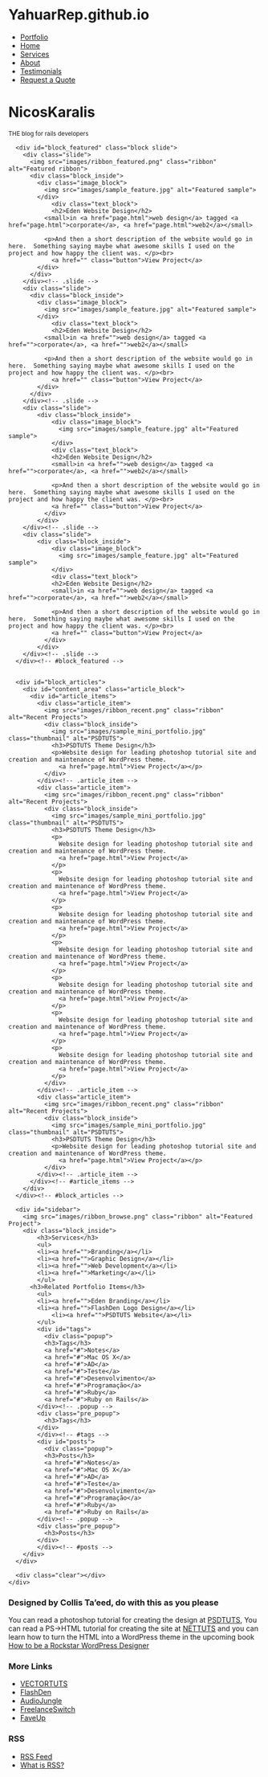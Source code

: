 # YahuarRep.github.io
<!DOCTYPE html>
<html>
<head>
  <meta property="og:title" content="NicosBlog" />
  <meta property="og:type" content="blog" />
  <meta property="og:url" content="http://nicosblog.heroku.com" />
  <meta property="og:image" content="" />
  <meta property="og:site_name" content="NicosBlog" />
  <meta property="fb:admins" content="1003218257" />

  <meta http-equiv="Content-type" content="text/html; charset=utf-8">
  <title>Front Page</title>
  
  <link rel="stylesheet" href="css/style.css" type="text/css" charset="utf-8">
  <link rel="stylesheet" href="css/slider.css" type="text/css" charset="utf-8">
  
  <script src="js/jquery-1.6.js" type="text/javascript" charset="utf-8"></script>
  <script src="js/jquery.easing.1.3.js" type="text/javascript" charset="utf-8"></script>
  <script src="js/script.js" type="text/javascript" charset="utf-8"></script>
</head>
<body>
  <div id="main">
    <div class="container">
      <div id="header">
        <ul id="menu">
          <li><a href="">Portfolio</a></li>
          <li><a href="front page.html" class="active">Home</a></li>
          <li><a href="">Services</a></li>
          <li><a href="">About</a></li>
          <li><a href="">Testimonials</a></li>
          <li><a href="">Request a Quote</a></li>
        </ul>
        <div id="logo">
          <h1>NicosKaralis</h1>
          <small>THE blog for rails developers</small>
        </div>
      </div>

      <div id="block_featured" class="block slide">
        <div class="slide">
          <img src="images/ribbon_featured.png" class="ribbon" alt="Featured ribbon">
          <div class="block_inside">
          	<div class="image_block">
          	  <img src="images/sample_feature.jpg" alt="Featured sample">
          	</div>
         	 	<div class="text_block">
            	<h2>Eden Website Design</h2>
              <small>in <a href="page.html">web design</a> tagged <a href="page.html">corporate</a>, <a href="page.html">web2</a></small>

              <p>And then a short description of the website would go in here.  Something saying maybe what awesome skills I used on the project and how happy the client was. </p><br>
            	<a href="" class="button">View Project</a>
            </div>
          </div>
        </div><!-- .slide -->
        <div class="slide">
          <div class="block_inside">
          	<div class="image_block">
          	  <img src="images/sample_feature.jpg" alt="Featured sample">
          	</div>
         	 	<div class="text_block">
            	<h2>Eden Website Design</h2>
              <small>in <a href="">web design</a> tagged <a href="">corporate</a>, <a href="">web2</a></small>

              <p>And then a short description of the website would go in here.  Something saying maybe what awesome skills I used on the project and how happy the client was. </p><br>
            	<a href="" class="button">View Project</a>
            </div>
          </div>
        </div><!-- .slide -->
        <div class="slide">
            <div class="block_inside">
            	<div class="image_block">
            	  <img src="images/sample_feature.jpg" alt="Featured sample">
            	</div>
           	 	<div class="text_block">
              	<h2>Eden Website Design</h2>
                <small>in <a href="">web design</a> tagged <a href="">corporate</a>, <a href="">web2</a></small>

                <p>And then a short description of the website would go in here.  Something saying maybe what awesome skills I used on the project and how happy the client was. </p><br>
              	<a href="" class="button">View Project</a>
              </div>
            </div>
        </div><!-- .slide -->
        <div class="slide">
            <div class="block_inside">
            	<div class="image_block">
            	  <img src="images/sample_feature.jpg" alt="Featured sample">
            	</div>
           	 	<div class="text_block">
              	<h2>Eden Website Design</h2>
                <small>in <a href="">web design</a> tagged <a href="">corporate</a>, <a href="">web2</a></small>

                <p>And then a short description of the website would go in here.  Something saying maybe what awesome skills I used on the project and how happy the client was. </p><br>
              	<a href="" class="button">View Project</a>
              </div>
            </div>
        </div><!-- .slide -->
      </div><!-- #block_featured -->
      
       
      <div id="block_articles">
        <div id="content_area" class="article_block">
          <div id="article_items">
            <div class="article_item">
              <img src="images/ribbon_recent.png" class="ribbon" alt="Recent Projects">
              <div class="block_inside">
                <img src="images/sample_mini_portfolio.jpg" class="thumbnail" alt="PSDTUTS">
                <h3>PSDTUTS Theme Design</h3>
                <p>Website design for leading photoshop tutorial site and creation and maintenance of WordPress theme.
                  <a href="page.html">View Project</a></p>
              </div>
            </div><!-- .article_item -->
            <div class="article_item">
              <img src="images/ribbon_recent.png" class="ribbon" alt="Recent Projects">
              <div class="block_inside">
                <img src="images/sample_mini_portfolio.jpg" class="thumbnail" alt="PSDTUTS">
                <h3>PSDTUTS Theme Design</h3>
                <p>
                  Website design for leading photoshop tutorial site and creation and maintenance of WordPress theme.
                  <a href="page.html">View Project</a>
                </p>
                <p>
                  Website design for leading photoshop tutorial site and creation and maintenance of WordPress theme.
                  <a href="page.html">View Project</a>
                </p>
                <p>
                  Website design for leading photoshop tutorial site and creation and maintenance of WordPress theme.
                  <a href="page.html">View Project</a>
                </p>
                <p>
                  Website design for leading photoshop tutorial site and creation and maintenance of WordPress theme.
                  <a href="page.html">View Project</a>
                </p>
                <p>
                  Website design for leading photoshop tutorial site and creation and maintenance of WordPress theme.
                  <a href="page.html">View Project</a>
                </p>  
                <p> 
                  Website design for leading photoshop tutorial site and creation and maintenance of WordPress theme.
                  <a href="page.html">View Project</a>
                </p>
                <p> 
                  Website design for leading photoshop tutorial site and creation and maintenance of WordPress theme.
                  <a href="page.html">View Project</a>
                </p>
              </div>
            </div><!-- .article_item -->
            <div class="article_item">
              <img src="images/ribbon_recent.png" class="ribbon" alt="Recent Projects">
              <div class="block_inside">
                <img src="images/sample_mini_portfolio.jpg" class="thumbnail" alt="PSDTUTS">
                <h3>PSDTUTS Theme Design</h3>
                <p>Website design for leading photoshop tutorial site and creation and maintenance of WordPress theme.
                  <a href="page.html">View Project</a></p>
              </div>
            </div><!-- .article_item -->
          </div><!-- #article_items -->
        </div>
      </div><!-- #block_articles -->

      <div id="sidebar">
      	<img src="images/ribbon_browse.png" class="ribbon" alt="Featured Project">
      	<div class="block_inside">
        	<h3>Services</h3>
         	<ul>
          	<li><a href="">Branding</a></li>
          	<li><a href="">Graphic Design</a></li>
           	<li><a href="">Web Development</a></li>
          	<li><a href="">Marketing</a></li>  
        	</ul>
          <h3>Related Portfolio Items</h3>
        	<ul>
           	<li><a href="">Eden Branding</a></li>
           	<li><a href="">FlashDen Logo Design</a></li>
         		<li><a href="">PSDTUTS Website</a></li>
        	</ul>
        	<div id="tags">
        	  <div class="popup">
          	  <h3>Tags</h3>
              <a href="#">Notes</a>
              <a href="#">Mac OS X</a>
              <a href="#">AD</a>
              <a href="#">Teste</a>
              <a href="#">Desenvolvimento</a>
              <a href="#">Programação</a>
              <a href="#">Ruby</a>
              <a href="#">Ruby on Rails</a>
          	</div><!-- .popup -->
          	<div class="pre_popup">
              <h3>Tags</h3>
            </div>
        	</div><!-- #tags -->
        	<div id="posts">
        	  <div class="popup">
          	  <h3>Posts</h3>
              <a href="#">Notes</a>
              <a href="#">Mac OS X</a>
              <a href="#">AD</a>
              <a href="#">Teste</a>
              <a href="#">Desenvolvimento</a>
              <a href="#">Programação</a>
              <a href="#">Ruby</a>
              <a href="#">Ruby on Rails</a>
          	</div><!-- .popup -->
          	<div class="pre_popup">
              <h3>Posts</h3>
            </div>
        	</div><!-- #posts -->
      	</div>
      </div>
      
      <div class="clear"></div>
    </div>
  </div><!-- #main -->
  <div id="footer">
    <div class="container">
      <div class="footer_column long">
        <h3>Designed by Collis Ta’eed, do with this as you please</h3>
        <p>You can read a photoshop tutorial for creating the design at <a href="http://psdtuts.com">PSDTUTS</a>, You can read a PS-&gt;HTML tutorial for creating the site at <a href="http://nettuts.com">NETTUTS</a> and you can learn how to turn the HTML into a WordPress theme in the upcoming book <a href="http://freelanceswitch.com/book">How to be a Rockstar WordPress Designer</a></p>
      </div><!-- .footer_column -->
      <div class="footer_column">
        <h3>More Links</h3>
				<ul>
       		<li><a href="http://vectortuts.com">VECTORTUTS</a></li>
        	<li><a href="http://activeden.net">FlashDen</a></li>
        	<li><a href="http://audiojungle.net">AudioJungle</a></li>
        	<li><a href="http://freelanceswitch.com">FreelanceSwitch</a></li>
        	<li><a href="http://faveup.com">FaveUp</a></li>
      	</ul>
      </div><!-- .footer_column -->
      <div class="footer_column">
        <h3>RSS</h3>
        <ul>
          <li><a href="">RSS Feed</a></li>
          <li><a href="">What is RSS?</a></li>
        </ul>
      </div><!-- .footer_column -->
    </div><!-- .container -->
  </div><!-- #footer -->
  
  <script type="text/javascript" charset="utf-8">
        
    $('#block_featured').slider({
        width: 950,
        height: 327,
        time: 6000,
        ease: 'easeInOutElastic'
    });

    $("#tags .pre_popup").hover(showPopUp);
    $("#posts .pre_popup").hover(showPopUp);
    
  </script>
  <!-- Advertising
  <div id="advertising">
    <script type="text/javascript"> 

      var _gaq = _gaq || [];
      _gaq.push(['_setAccount', 'UA-23976290-1']);
      _gaq.push(['_trackPageview']);

      (function() {
        var ga = document.createElement('script');
        ga.type = 'text/javascript';
        ga.async = true;
        ga.src = ('https:' == document.location.protocol ? 'https://ssl' : 'http://www') + '.google-analytics.com/ga.js';
        var s = document.getElementsByTagName('script')[0];
        s.parentNode.insertBefore(ga, s);
      })();

    </script>
    <script type="text/javascript">
    	bb_bid = "1615455";
    	bb_lang = "pt-BR";
    	bb_keywords = "rails, cursos, ingles, promoção";
    	bb_name = "custom";
    	bb_limit = "8";
    	bb_format = "bbb";
    </script>
    <script type="text/javascript" src="http://static.boo-box.com/javascripts/embed.js"></script>
    <script type="text/javascript">
    	bb_bid = "1615455";
    	bb_lang = "pt-BR";
    	bb_keywords = "";
    	bb_name = "custom";
    	bb_limit = "7";
    	bb_format = "bbc";
    </script>
    <script type="text/javascript" src="http://static.boo-box.com/javascripts/embed.js"></script>
  </div><!-- #advertising -->
</body>
</html>
